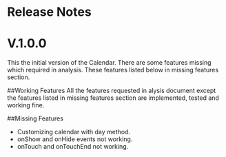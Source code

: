 
Release Notes
===================

V.1.0.0
=====

This the initial version of the Calendar. There are some features missing which required in analysis. These features listed below in missing features section. 

##Working Features
All the features requested in alysis document except the features listed in missing features section are implemented, tested and working fine.

##Missing Features

 - Customizing calendar with day method.
 - onShow and onHide events not working.
 - onTouch and onTouchEnd not working.
